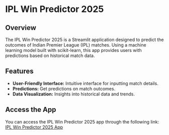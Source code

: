# IPL Win Predictor 2025

## Overview
The IPL Win Predictor 2025 is a Streamlit application designed to predict the outcomes of Indian Premier League (IPL) matches. Using a machine learning model built with scikit-learn, this app provides users with predictions based on historical match data.

## Features
- **User-Friendly Interface:** Intuitive interface for inputting match details.
- **Predictions:** Get predictions on match outcomes.
- **Data Visualization:** Insights into historical data and trends.

## Access the App
You can access the IPL Win Predictor 2025 app through the following link:  
[IPL Win Predictor 2025 App](https://krishnamishra8848-ipl-win-predictor-2025-app-u1mwrm.streamlit.app/)


